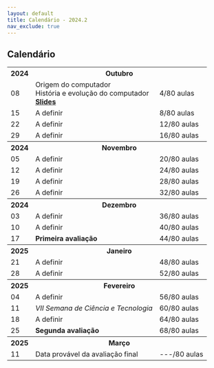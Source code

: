 ```yaml
---
layout: default
title: Calendário - 2024.2
nav_exclude: true
---
```


## Calendário

<table>
  <tr>
    <th>2024</th>
    <th colspan="2"><strong>Outubro</strong></th>
  </tr>
  <tr>
    <td>08</td>
    <td>
      <div>Origem do computador</div>
      <div>História e evolução do computador</div>
      <div><b><a href="https://docs.google.com/presentation/d/1LnceI2kZdNKWYQBkRNlcfl6Zeoj8Y9KeWmjzMD_twrk/edit?usp=sharing" target="_blank">Slides</a></b></div>
    </td>
    <td>4/80 aulas</td>
  </tr>
  <tr>
    <td>15</td>
    <td>
      A definir
    </td>
    <td>8/80 aulas</td>
  </tr>
  <tr>
    <td>22</td>
    <td>
      A definir
    </td>
    <td>12/80 aulas</td>
  </tr>
  <tr>
    <td>29</td>
    <td>
      A definir
    </td>
    <td>16/80 aulas</td>
  </tr>
  <tr>
    <th>2024</th>
    <th colspan="2"><strong>Novembro</strong></th>
  </tr>
  <tr>
    <td>05</td>
    <td>
      A definir
    </td>
    <td>20/80 aulas</td>
  </tr>
  <tr>
    <td>12</td>
    <td>
      A definir
    </td>
    <td>24/80 aulas</td>
  </tr>
  <tr>
    <td>19</td>
    <td>
      A definir
    </td>
    <td>28/80 aulas</td>
  </tr>
  <tr>
    <td>26</td>
    <td>
      A definir
    </td>
    <td>32/80 aulas</td>
  </tr>
  <tr>
    <th>2024</th>
    <th colspan="2"><strong>Dezembro</strong></th>
  </tr>
  <tr>
    <td>03</td>
    <td>
      A definir
    </td>
    <td>36/80 aulas</td>
  </tr>
  <tr>
    <td>10</td>
    <td>
      A definir
    </td>
    <td>40/80 aulas</td>
  </tr>
  <tr>
    <td>17</td>
    <td>
      <b>Primeira avaliação</b>
    </td>
    <td>44/80 aulas</td>
  </tr>
  <tr>
    <th>2025</th>
    <th colspan="2"><strong>Janeiro</strong></th>
  </tr>
  <tr>
    <td>21</td>
    <td>
      A definir
    </td>
    <td>48/80 aulas</td>
  </tr>
  <tr>
    <td>28</td>
    <td>
      A definir
    </td>
    <td>52/80 aulas</td>
  </tr>
  <tr>
    <th>2025</th>
    <th colspan="2"><strong>Fevereiro</strong></th>
  </tr>
  <tr>
    <td>04</td>
    <td>
      A definir
    </td>
    <td>56/80 aulas</td>
  </tr>
  <tr>
    <td>11</td>
    <td>
      <i>VII Semana de Ciência e Tecnologia</i>
    </td>
    <td>60/80 aulas</td>
  </tr>
  <tr>
    <td>18</td>
    <td>
      A definir
    </td>
    <td>64/80 aulas</td>
  </tr>
  <tr>
    <td>25</td>
    <td>
      <b>Segunda avaliação</b>
    </td>
    <td>68/80 aulas</td>
  </tr>
  <tr>
    <th>2025</th>
    <th colspan="2"><strong>Março</strong></th>
  </tr>
  <tr>
    <td>11</td>
    <td>
      Data provável da avaliação final
    </td>
    <td>---/80 aulas</td>
  </tr>
</table>
